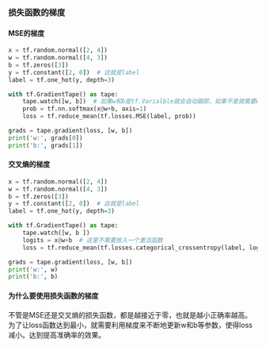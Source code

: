 ### 损失函数的梯度

#### MSE的梯度

```python
x = tf.random.normal([2, 4])
w = tf.random.normal([4, 3])
b = tf.zeros([3])
y = tf.constant([2, 0])  # 这就是label
label = tf.one_hot(y, depth=3)

with tf.GradientTape() as tape:
    tape.watch([w, b])  # 如果w和b是tf.Varialble就会自动跟踪，如果不是就需要watch
    prob = tf.nn.softmax(x@w+b, axis=1)
    loss = tf.reduce_mean(tf.losses.MSE(label, prob))

grads = tape.gradient(loss, [w, b])
print('w:', grads[0])
print('b:', grads[1])
```

#### 交叉熵的梯度

```python
x = tf.random.normal([2, 4])
w = tf.random.normal([4, 3])
b = tf.zeros([3])
y = tf.constant([2, 0])  # 这就是label
label = tf.one_hot(y, depth=3)

with tf.GradientTape() as tape:
    tape.watch([w, b ])
    logits = x@w+b  # 这里不需要放入一个激活函数
    loss = tf.reduce_mean(tf.losses.categorical_crossentropy(label, logits, from_logits=True))

grads = tape.gradient(loss, [w, b])
print('w:', w)
print('b:', b)
```



#### 为什么要使用损失函数的梯度

不管是MSE还是交叉熵的损失函数，都是越接近于零，也就是越小正确率越高。为了让loss函数达到最小，就需要利用梯度来不断地更新w和b等参数，使得loss减小。达到提高准确率的效果。